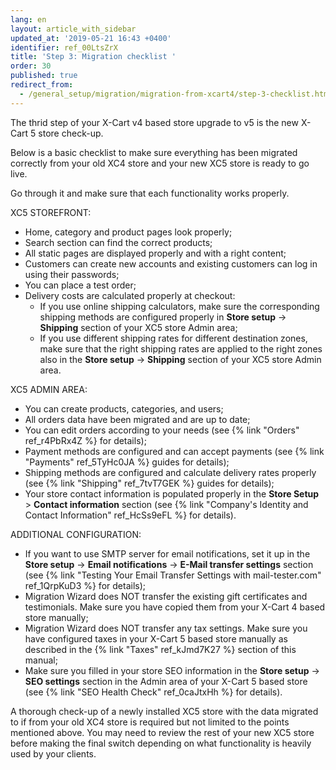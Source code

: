 ```yaml
---
lang: en
layout: article_with_sidebar
updated_at: '2019-05-21 16:43 +0400'
identifier: ref_00LtsZrX
title: 'Step 3: Migration checklist '
order: 30
published: true
redirect_from:
  - /general_setup/migration/migration-from-xcart4/step-3-checklist.html
---
```

The thrid step of your X-Cart v4 based store upgrade to v5 is the new X-Cart 5 store check-up.

Below is a basic checklist to make sure everything has been migrated correctly from your old XC4 store and your new XC5 store is ready to go live. 

Go through it and make sure that each functionality works properly.

XC5 STOREFRONT:
- Home, category and product pages look properly;
- Search section can find the correct products;
- All static pages are displayed properly and with a right content;
- Customers can create new accounts and existing customers can log in using their passwords;
- You can place a test order;
- Delivery costs are calculated properly at checkout:
	- If you use online shipping calculators, make sure the corresponding shipping methods are configured properly in **Store setup** -> **Shipping** section of your XC5 store Admin area; 
	- If you use different shipping rates for different destination zones, make sure that the right shipping rates are applied to the right zones also in the **Store setup** -> **Shipping** section of your XC5 store Admin area.

XC5 ADMIN AREA:
- You can create products, categories, and users;
- All orders data have been migrated and are up to date;
- You can edit orders according to your needs (see {% link "Orders" ref_r4PbRx4Z %} for details);
- Payment methods are configured and can accept payments (see {% link "Payments" ref_5TyHc0JA %} guides for details);
- Shipping methods are configured and calculate delivery rates properly (see {% link "Shipping" ref_7tvT7GEK %} guides for details);
- Your store contact information is populated properly in the **Store Setup** > **Contact information** section (see {% link "Company's Identity and Contact Information" ref_HcSs9eFL %} for details).


ADDITIONAL CONFIGURATION:
- If you want to use SMTP server for email notifications, set it up in the **Store setup** -> **Email notifications** -> **E-Mail transfer settings** section (see {% link "Testing Your Email Transfer Settings with mail-tester.com" ref_1QrpKuD3 %} for details);
- Migration Wizard does NOT transfer the existing gift certificates and testimonials. Make sure you have copied them from your X-Cart 4 based store manually;
- Migration Wizard does NOT transfer any tax settings. Make sure you have configured taxes in your X-Cart 5 based store manually as described in the {% link "Taxes" ref_kJmd7K27 %} section of this manual;
- Make sure you filled in your store SEO information in the **Store setup** -> **SEO settings** section in the Admin area of your X-Cart 5 based store (see {% link "SEO Health Check" ref_0caJtxHh %} for details).

A thorough check-up of a newly installed XC5 store with the data migrated to if from your old XC4 store is required but not limited to the points mentioned above. You may need to review the rest of your new XC5 store before making the final switch depending on what functionality is heavily used by your clients.
